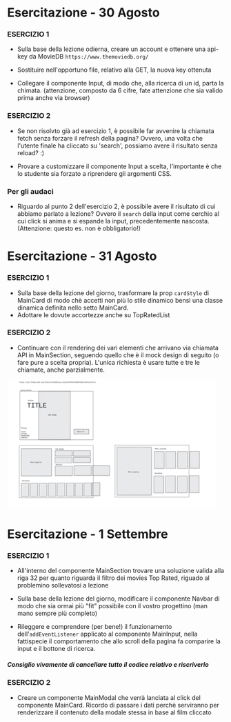 # Esercitazione - 30 Agosto

### ESERCIZIO 1
- Sulla base della lezione odierna, creare un account e ottenere una api-key da MovieDB `https://www.themoviedb.org/`

- Sostituire nell'opportuno file, relativo alla GET, la nuova key ottenuta

- Collegare il componente Input, di modo che, alla ricerca di un id, parta la chimata.
(attenzione, composto da 6 cifre, fate attenzione che sia valido prima anche via browser)

### ESERCIZIO 2
- Se non risolvto già ad esercizio 1, è possibile far avvenire la chiamata fetch senza forzare il refresh della pagina? Ovvero, una volta che l'utente finale ha cliccato su 'search', possiamo avere il risultato senza reload? :)

- Provare a customizzare il componente Input a scelta, l'importante è che lo studente sia forzato a riprendere gli argomenti CSS.

### Per gli audaci
- Riguardo al punto 2 dell'esercizio 2, è possibile avere il risultato di cui abbiamo parlato a lezione? Ovvero il `search` della input come cerchio al cui click si anima e si espande la input, precedentemente nascosta. (Attenzione: questo es. non è obbligatorio!)

# Esercitazione - 31 Agosto

### ESERCIZIO 1
- Sulla base della lezione del giorno, trasformare la prop `cardStyle` di MainCard di modo chè accetti non più lo stile dinamico bensì una classe dinamica definita nello setto MainCard.
- Adottare le dovute accortezze anche su TopRatedList

### ESERCIZIO 2 
- Continuare con il rendering dei vari elementi che arrivano via chiamata API in MainSection, seguendo quello che è il mock design di seguito (o fare pure a scelta propria). L'unica richiesta è usare tutte e tre le chiamate, anche parzialmente.

<img src="design-mock1.png" alt="design mock 1" height="300">


# Esercitazione - 1 Settembre

### ESERCIZIO 1
- All'interno del componente MainSection trovare una soluzione valida alla riga 32 per quanto riguarda il filtro dei movies Top Rated, riguado al problemino sollevatosi a lezione

- Sulla base della lezione del giorno, modificare il componente Navbar di modo che sia ormai più "fit" possibile con il vostro progettino (man mano sempre più completo)

- Rileggere e comprendere (per bene!) il funzionamento dell'`addEventListener` applicato al componente MainInput, nella fattispecie il comportamento che allo scroll della pagina fa comparire la input e il bottone di ricerca. 
##### Consiglio vivamente di cancellare tutto il codice relativo e riscriverlo

### ESERCIZIO 2
- Creare un componente MainModal che verrà lanciata al click del componente MainCard. Ricordo di passare i dati perchè serviranno per renderizzare il contenuto della modale stessa in base al film cliccato